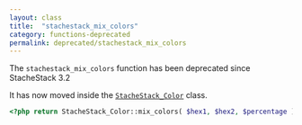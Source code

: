 ```yaml
---
layout: class
title:  "stachestack_mix_colors"
category: functions-deprecated
permalink: deprecated/stachestack_mix_colors
---
```


The `stachestack_mix_colors` function has been deprecated since StacheStack 3.2

It has now moved inside the [`StacheStack_Color`](/classes/StacheStack_Color) class.

```php
<?php return StacheStack_Color::mix_colors( $hex1, $hex2, $percentage ); ?>
```